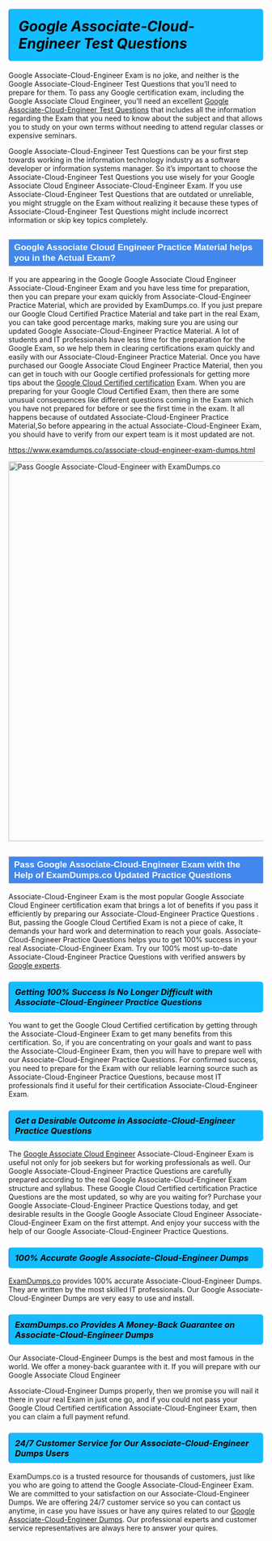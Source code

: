 <h1>                <strong><span style="display: block; color: #000000; background: #14BDFF; border: 0.5px solid #AED6F1; border-left: 3px solid #3498DB; padding: .6em; border-radius: 6px;">                     <em>Google Associate-Cloud-Engineer <span class="exam_variation">Test Questions</span> </em>                </span></strong>            </h1>                        <p>Google Associate-Cloud-Engineer Exam is no joke, and neither is the Google Associate-Cloud-Engineer <span class="exam_variation">Test Questions</span> that you’ll need to prepare for them. To pass any Google certification exam,             including the Google Associate Cloud Engineer, you’ll need an excellent <a href="https://www.examdumps.co/associate-cloud-engineer-exam-dumps.html">Google Associate-Cloud-Engineer <span class="exam_variation">Test Questions</span></a> that includes             all the information regarding the Exam that you need to know about the subject and that allows you to study on your own terms             without needing to attend regular classes or expensive seminars.</p>                        <p>Google Associate-Cloud-Engineer <span class="exam_variation">Test Questions</span> can be your first step towards working in the information technology industry as a software developer or             information systems manager. So it’s important to choose the Associate-Cloud-Engineer <span class="exam_variation">Test Questions</span> you use wisely for your             Google Associate Cloud Engineer Associate-Cloud-Engineer Exam. If you use Associate-Cloud-Engineer <span class="exam_variation">Test Questions</span>             that are outdated or unreliable, you might struggle on the Exam without realizing it because these types of Associate-Cloud-Engineer <span class="exam_variation">Test Questions</span>             might include incorrect information or skip key topics completely.</p>                        <h2 style="background: #4287ec; border: 1px solid #cccccc; padding: 5px 10px;">                <span style="color: #ffffff;">                    <span style="font-size: 11pt;">                        <span style="line-height: normal;">                            <span style="font-family: Calibri,sans-serif;">                                <strong>                                    <span style="font-size: 13.0pt;">Google Associate Cloud Engineer <span class="exam_variation2">Practice Material</span> helps you in the Actual Exam?</span>                                </strong>                            </span>                        </span>                    </span>                </span>            </h2>                        <p>If you are appearing in the Google Google Associate Cloud Engineer Associate-Cloud-Engineer Exam and             you have less time for preparation, then you can prepare your exam quickly from Associate-Cloud-Engineer <span class="exam_variation2">Practice Material</span>, which are provided by ExamDumps.co.             If you just prepare our Google Cloud Certified <span class="exam_variation2">Practice Material</span> and take part in the real Exam, you can take good percentage marks, making sure you are             using our updated Google Associate-Cloud-Engineer <span class="exam_variation2">Practice Material</span>. A lot of students and IT professionals have less time for the preparation for the Google Exam,             so we help them in clearing certifications exam quickly and easily with our Associate-Cloud-Engineer <span class="exam_variation2">Practice Material</span>. Once you have purchased our             Google Associate Cloud Engineer <span class="exam_variation2">Practice Material</span>, then you can get in touch with our             Google certified professionals for getting more tips about the <a href="https://www.examdumps.co/google-cloud-certified-exam-dumps.html">Google Cloud Certified certification</a> Exam. When you are preparing for your              Google Cloud Certified Exam, then there are some unusual consequences like different questions coming in the Exam which you have not prepared            for before or see the first time in the exam. It all happens because of outdated Associate-Cloud-Engineer <span class="exam_variation2">Practice Material</span>,So before appearing in the actual             Associate-Cloud-Engineer Exam, you should have to verify from our expert team is it most updated are not.</p>                        <p><a href="https://www.examdumps.co/associate-cloud-engineer-exam-dumps.html">https://www.examdumps.co/associate-cloud-engineer-exam-dumps.html</a></p>                        <p><a href="https://www.examdumps.co/"><img src="https://www.examdumps.co//images/banners/big-sale-20-percent-discount-offer-examdumps.jpg" class="postImage" alt="Pass Google Associate-Cloud-Engineer with ExamDumps.co" width="750"></a></p>                            <h2 style="background: #4287ec; border: 1px solid #cccccc; padding: 5px 10px;">                <span style="color: #ffffff;">                    <span style="font-size: 11pt;">                        <span style="line-height: normal;">                            <span style="font-family: Calibri,sans-serif;">                                <strong>                                    <span style="font-size: 13.0pt;">Pass Google Associate-Cloud-Engineer Exam with the Help of ExamDumps.co Updated <span class="exam_variation3">Practice Questions</span></span>                                </strong>                            </span>                        </span>                    </span>                </span>            </h2>                        <p>Associate-Cloud-Engineer Exam is the most popular Google Associate Cloud Engineer certification exam that brings a             lot of benefits if you pass it efficiently by preparing our Associate-Cloud-Engineer <span class="exam_variation3">Practice Questions</span> . But, passing the Google Cloud Certified Exam is not a piece of cake,             It demands your hard work and determination to reach your goals. Associate-Cloud-Engineer <span class="exam_variation3">Practice Questions</span> helps you to get 100% success in your real Associate-Cloud-Engineer Exam.             Try our 100% most up-to-date Associate-Cloud-Engineer <span class="exam_variation3">Practice Questions</span> with verified answers by <a href="https://www.examdumps.co/google-exam-dumps.html">Google experts</a>.</p>                        <h3>                <strong>                    <span style="display: block; color: #000000; background: #14BDFF; border: 0.5px solid #AED6F1; border-left: 3px solid #3498DB; padding: .6em; border-radius: 6px;">                        <em>Getting 100% Success Is No Longer Difficult with Associate-Cloud-Engineer <span class="exam_variation3">Practice Questions</span></em>                    </span>                </strong>            </h3>                        <p>You want to get the Google Cloud Certified certification by getting through the Associate-Cloud-Engineer Exam to get many benefits from this certification.             So, if you are concentrating on your goals and want to pass the Associate-Cloud-Engineer Exam, then you will have to prepare well with our Associate-Cloud-Engineer <span class="exam_variation3">Practice Questions</span>.             For confirmed success, you need to prepare for the Exam with our reliable learning source such as Associate-Cloud-Engineer <span class="exam_variation3">Practice Questions</span>, because most             IT professionals find it useful for their certification Associate-Cloud-Engineer Exam.</p>                        <h3>                <strong>                    <span style="display: block; color: #000000; background: #14BDFF; border: 0.5px solid #AED6F1; border-left: 3px solid #3498DB; padding: .6em; border-radius: 6px;">                        <em>Get a Desirable Outcome in Associate-Cloud-Engineer <span class="exam_variation3">Practice Questions</span></em>                    </span>                </strong>            </h3>                        <p>The <a href="https://www.examdumps.co/associate-cloud-engineer-exam-dumps.html">Google Associate Cloud Engineer</a> Associate-Cloud-Engineer Exam is useful not only for job seekers but             for working professionals as well. Our Google Associate-Cloud-Engineer <span class="exam_variation3">Practice Questions</span> are carefully prepared according to the real Google Associate-Cloud-Engineer Exam structure and syllabus.             These Google Cloud Certified certification <span class="exam_variation3">Practice Questions</span> are the most updated, so why are you waiting for? Purchase your Google Associate-Cloud-Engineer <span class="exam_variation3">Practice Questions</span> today,             and get desirable results in the Google Google Associate Cloud Engineer Associate-Cloud-Engineer Exam on the first attempt.             And enjoy your success with the help of our Google Associate-Cloud-Engineer <span class="exam_variation3">Practice Questions</span>.</p>                        <h3>                <strong>                    <span style="display: block; color: #000000; background: #14BDFF; border: 0.5px solid #AED6F1; border-left: 3px solid #3498DB; padding: .6em; border-radius: 6px;">                        <em>100% Accurate Google Associate-Cloud-Engineer <span class="exam_variation4">Dumps</span></em>                    </span>                </strong>            </h3>                        <p><a href="https://www.examdumps.co/">ExamDumps.co</a> provides 100% accurate Associate-Cloud-Engineer <span class="exam_variation4">Dumps</span>. They are written by the most skilled IT professionals.             Our Google Associate-Cloud-Engineer <span class="exam_variation4">Dumps</span> are very easy to use and install.</p>                        <h3>                <strong>                    <span style="display: block; color: #000000; background: #14BDFF; border: 0.5px solid #AED6F1; border-left: 3px solid #3498DB; padding: .6em; border-radius: 6px;">                        <em>ExamDumps.co Provides A Money-Back Guarantee on  Associate-Cloud-Engineer <span class="exam_variation4">Dumps</span></em>                    </span>                </strong>            </h3>                        <p>Our Associate-Cloud-Engineer <span class="exam_variation4">Dumps</span> is the best and most famous in the world. We offer a money-back guarantee with it.             If you will prepare with our Google Associate Cloud Engineer</p>            <p>Associate-Cloud-Engineer <span class="exam_variation4">Dumps</span> properly, then we promise you will nail it there in your real Exam in just one go, and             if you could not pass your Google Cloud Certified certification Associate-Cloud-Engineer Exam, then you can claim a full payment refund.</p>                        <h3>                <strong>                    <span style="display: block; color: #000000; background: #14BDFF; border: 0.5px solid #AED6F1; border-left: 3px solid #3498DB; padding: .6em; border-radius: 6px;">                        <em>24/7 Customer Service for Our Associate-Cloud-Engineer <span class="exam_variation4">Dumps</span> Users</em>                    </span>                </strong>            </h3>                        <p>ExamDumps.co is a trusted resource for thousands of customers, just like you who are going to attend the Google Associate-Cloud-Engineer Exam.             We are committed to your satisfaction on our Associate-Cloud-Engineer <span class="exam_variation4">Dumps</span>. We are offering 24/7 customer service so you can contact us anytime,             in case you have issues or have any quires related to our <a href="https://www.examdumps.co/associate-cloud-engineer-exam-dumps.html">Google Associate-Cloud-Engineer <span class="exam_variation4">Dumps</span></a>. Our professional experts and customer service             representatives are always here to answer your quires.</p>                    

